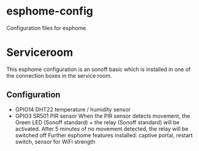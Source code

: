 # esphome-config
Configuration files for esphome
# Serviceroom
This esphome configuration is an sonoff basic which is installed in one of the connection boxes in the service room.
## Configuration
* GPIO14  DHT22 temperature / humidity sensor
* GPIO3   SR501 PIR sensor
When the PIR sensor detects movement, the Green LED (Sonoff standard) + the relay (Sonoff standard) will be activated.
After 5 minutes of no movement detected, the relay will be switched off
Further esphome features installed: captive portal, restart switch, sensor for WiFi strength

